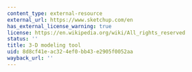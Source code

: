 ```yaml
---
content_type: external-resource
external_url: https://www.sketchup.com/en
has_external_license_warning: true
license: https://en.wikipedia.org/wiki/All_rights_reserved
status: ''
title: 3-D modeling tool
uid: 8d8cf41e-ac32-4ef0-bb43-e2905f0052aa
wayback_url: ''
---
```

